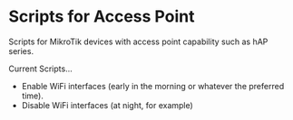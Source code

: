 # Scripts for Access Point

Scripts for MikroTik devices with access point capability such as hAP series.

Current Scripts...

- Enable WiFi interfaces (early in the morning or whatever the preferred time).
- Disable WiFi interfaces (at night, for example)
